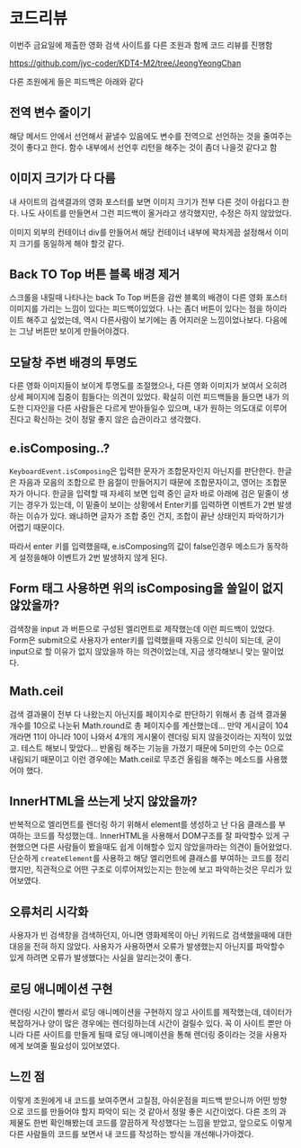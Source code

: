 # 코드리뷰

이번주 금요일에 제출한 영화 검색 사이트를 다른 조원과 함께 코드 리뷰를 진행함

https://github.com/jyc-coder/KDT4-M2/tree/JeongYeongChan


다른 조원에게 들은 피드백은 아래와 같다

## 전역 변수 줄이기

해당 메서드 안에서 선언해서 끝낼수 있음에도 변수를 전역으로 선언하는 것을 줄여주는 것이 좋다고 한다. 함수 내부에서 선언후 리턴을 해주는 것이 좀더 나을것 같다고 함

## 이미지 크기가 다 다름 

내 사이트의 검색결과의 영화 포스터를 보면 이미지 크기가 전부 다른 것이 아쉽다고 한다. 나도 사이트를 만들면서 그런 피드백이 올거라고 생각했지만, 수정은 하지 않았었다. 

이미지 외부의 컨테이너 div를 만들어서 해당 컨테이너 내부에 꽉차게끔 설정해서 이미지 크기를 동일하게 해야 할것 같다.

## Back TO Top 버튼 블록 배경 제거

스크롤을 내릴때 나타나는 back To Top 버튼을 감싼 블록의 배경이 다른 영화 포스터이미지를 가리는 느낌이 있다는 피드백이있었다. 나는 좀더 버튼이 있다는 점을 하이라이트 해주고 싶었는데, 역시 다른사람이 보기에는 좀 어지러운 느낌이었나보다. 다음에는 그냥 버튼만 보이게 만들어야겠다.



## 모달창 주변 배경의 투명도

다른 영화 이미지들이 보이게 투명도를 조절했으나, 다른 영화 이미지가 보여서 오히려 상세 페이지에 집중이 힘들다는 의견이 있었다. 확실히 이런 피드백들을 들으면 내가 의도한 디자인을 다른 사람들은 다르게 받아들일수 있으며, 내가 원하는 의도대로 이루어진다고 확신하는 것이 정말 좋지 않은 습관이라고 생각했다. 

## e.isComposing..?

`KeyboardEvent.isComposing`은 입력한 문자가 조합문자인지 아닌지를 판단한다. 한글은 자음과 모음의 조합으로 한 음절이 만들어지기 때문에 조합문자이고, 영어는 조합문자가 아니다.
한글을 입력할 때 자세히 보면 입력 중인 글자 바로 아래에 검은 밑줄이 생기는 경우가 있는데, 이 밑줄이 보이는 상황에서 Enter키를 입력하면 이벤트가 2번 발생하는 이슈가 있다. 왜냐하면 글자가 조합 중인 건지, 조합이 끝난 상태인지 파악하기가 어렵기 때문이다.

따라서 enter 키를 입력했을때, e.isComposing의 값이 false인경우 메소드가 동작하게 설정을해야 이벤트가 2번 발생하지 않게 된다. 

## Form 태그 사용하면 위의 isComposing을 쓸일이 없지 않았을까?

검색창을 input 과 버튼으로 구성된 엘리먼트로 제작했는데 이런 피드백이 있었다. Form은 submit으로 사용자가 enter키를 입력했을때 자동으로 인식이 되는데, 굳이 input으로 할 이유가 없지 않았을까 하는 의견이었는데, 지금 생각해보니 맞는 말이었다.

## Math.ceil

검색 결과물이 전부 다 나왔는지 아닌지를 페이지수로 판단하기 위해서 총 검색 결과물 개수를 10으로 나눈뒤 Math.round로 총 페이지수를 계산했는데... 만약 게시글이 104개라면 11이 아니라 10이 나와서 4개의 게시물이 렌더링 되지 않을것이라는 지적이 있었고. 테스트 해보니 맞았다...
반올림 해주는 기능을 가졌기 때문에 5미만의 수는 0으로 내림되기 때문이고 이런 경우에는 Math.ceil로 무조건 올림을 해주는 메소드를 사용했어야 했다.


## InnerHTML을 쓰는게 낫지 않았을까?

반복적으로 엘리먼트를 렌더링 하기 위해서 element를 생성하고 난 다음 클래스를 부여하는 코드를 작성했는데.. InnerHTML을 사용해서 DOM구조를 잘 파악할수 있게 구현했으면 다른 사람들이 봤을때도 쉽게 이해할수 있지 않았을까라는 의견이 들어왔었다. 단순하게 `createElement`를 사용하고 해당 엘리먼트에 클래스를 부여하는 코드를 정리했지만, 직관적으로 어떤 구조로 이루어져있는지는 한눈에 보고 파악하는것은 무리가 있어보였다.


## 오류처리 시각화
 
사용자가 빈 검색창을 검색하던지, 아니면 영화제목이 아닌 키워드로 검색했을때에 대한 대응을 전혀 하지 않았다. 사용자가 사용하면서 오류가 발생했는지 아닌지를 파악할수 있게 하려면 오류가 발생했다는 사실을 알리는것이 좋다.

## 로딩 애니메이션 구현
렌더링 시간이 빨라서 로딩 애니메이션을 구현하지 않고 사이트를 제작했는데, 데이터가 복잡하거나 양이 많은 경우에는 렌더링하는데 시간이 걸릴수 있다. 꼭 이 사이트 뿐만 아니라 다른 사이트를 만들게 될때 로딩 애니메이션을 통해 렌더링 중이라는 것을 사용자에게 보여줄 필요성이 있어보였다. 



## 느낀 점 

이렇게 조원에게 내 코드를 보여주면서 고칠점, 아쉬운점을 피드백 받으니까 어떤 방향으로 코드를 만들어야 할지 파악이 되는 것 같아서 정말 좋은 시간이었다. 다른 조의 과제물도 한번 확인해봤는데 코드를 깔끔하게 작성했다는 느낌을 받았고, 앞으로도 이렇게 다른 사람들의 코드를 보면서 내 코드를 작성하는 방식을 개선해나가야겠다.

